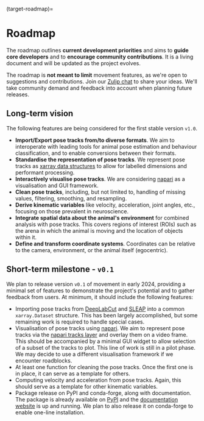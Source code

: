 (target-roadmap)=
# Roadmap

The roadmap outlines **current development priorities** and aims to **guide core developers** and to **encourage community contributions**. It is a living document and will be updated as the project evolves.

The roadmap is **not meant to limit** movement features, as we're open to suggestions and contributions. Join our [Zulip chat](https://neuroinformatics.zulipchat.com/#narrow/stream/406001-Movement/topic/Welcome!) to share your ideas. We'll take community demand and feedback into account when planning future releases.

## Long-term vision
The following features are being considered for the first stable version `v1.0`.

- __Import/Export pose tracks from/to diverse formats__. We aim to interoperate with leading tools for animal pose estimation and behaviour classification, and to enable conversions between their formats.
- __Standardise the representation of pose tracks__. We represent pose tracks as [xarray data structures](https://docs.xarray.dev/en/latest/user-guide/data-structures.html) to allow for labelled dimensions and performant processing.
- __Interactively visualise pose tracks__. We are considering [napari](https://napari.org/) as a visualisation and GUI framework.
- __Clean pose tracks__, including, but not limited to, handling of missing values, filtering, smoothing, and resampling.
- __Derive kinematic variables__ like velocity, acceleration, joint angles, etc., focusing on those prevalent in neuroscience.
- __Integrate spatial data about the animal's environment__ for combined analysis with pose tracks. This covers regions of interest (ROIs) such as the arena in which the animal is moving and the location of objects within it.
- __Define and transform coordinate systems__. Coordinates can be relative to the camera, environment, or the animal itself (egocentric).

## Short-term milestone - `v0.1`
We plan to release version `v0.1` of movement in early 2024, providing a minimal set of features to demonstrate the project's potential and to gather feedback from users. At minimum, it should include the following features:

- Importing pose tracks from [DeepLabCut](http://www.mackenziemathislab.org/deeplabcut) and [SLEAP](https://sleap.ai/) into a common `xarray.Dataset` structure. This has been largely accomplished, but some remaining work is required to handle special cases.
- Visualisation of pose tracks using [napari](https://napari.org/). We aim to represent pose tracks via the [napari tracks layer](https://napari.org/stable/howtos/layers/tracks.html) and overlay them on a video frame. This should be accompanied by a minimal GUI widget to allow selection of a subset of the tracks to plot. This line of work is still in a pilot phase. We may decide to use a different visualisation framework if we encounter roadblocks.
- At least one function for cleaning the pose tracks. Once the first one is in place, it can serve as a template for others.
- Computing velocity and acceleration from pose tracks. Again, this should serve as a template for other kinematic variables.
- Package release on PyPI and conda-forge, along with documentation. The package is already available on [PyPI](https://pypi.org/project/movement/) and the [documentation website](https://movement.neuroinformatics.dev/) is up and running. We plan to also release it on conda-forge to enable one-line installation.
